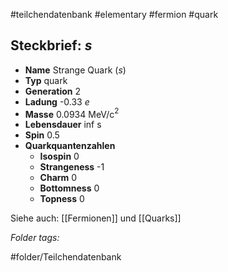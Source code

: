 #teilchendatenbank  #elementary  #fermion  #quark 
## Steckbrief: $s$


- **Name** Strange Quark ($s$)
- **Typ** quark
- **Generation** 2
- **Ladung** -0.33 $e$
- **Masse** 0.0934 MeV/c$^2$
- **Lebensdauer** inf s
- **Spin** 0.5
- **Quarkquantenzahlen**
    - **Isospin** 0
    - **Strangeness** -1
    - **Charm** 0
    - **Bottomness** 0
    - **Topness** 0



Siehe auch:  [[Fermionen]] und [[Quarks]]




 *Folder tags:*

#folder/Teilchendatenbank